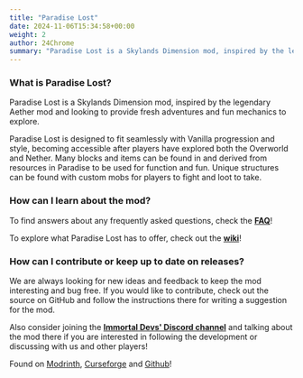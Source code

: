 ```yaml
---
title: "Paradise Lost"
date: 2024-11-06T15:34:58+00:00
weight: 2
author: 24Chrome
summary: "Paradise Lost is a Skylands Dimension mod, inspired by the legendary Aether mod and looking to provide fresh adventures and fun mechanics to explore."
---
```



### What is Paradise Lost?

Paradise Lost is a Skylands Dimension mod, inspired by the legendary Aether mod and looking to provide fresh adventures and fun mechanics to explore. 

Paradise Lost is designed to fit seamlessly with Vanilla progression and style, becoming accessible after players have explored both the Overworld and Nether. Many blocks and items can be found in and derived from resources in Paradise to be used for function and fun. Unique structures can be found with custom mobs for players to fight and loot to take.

### How can I learn about the mod?

To find answers about any frequently asked questions, check the **[FAQ](/faq/)**!

To explore what Paradise Lost has to offer, check out the **[wiki](/wiki/paradise-lost/)**!

### How can I contribute or keep up to date on releases?

We are always looking for new ideas and feedback to keep the mod interesting and bug free. If you would like to contribute, check out the source on GitHub and follow the instructions there for writing a suggestion for the mod.

Also consider joining the **[Immortal Devs' Discord channel](https://discord.gg/8q7dNtHAvJ)** and talking about the mod there if you are interested in following the development or discussing with us and other players!

Found on [Modrinth](https://modrinth.com/mod/paradise-lost), [Curseforge](https://www.curseforge.com/minecraft/mc-mods/paradise-lost) and [Github](https://github.com/devs-immortal/Paradise-Lost/releases)!
